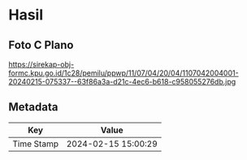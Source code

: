 # Hasil

## Foto C Plano

https://sirekap-obj-formc.kpu.go.id/1c28/pemilu/ppwp/11/07/04/20/04/1107042004001-20240215-075337--63f86a3a-d21c-4ec6-b618-c958055276db.jpg


## Metadata

| Key        | Value               |
| ---------- | ------------------- |
| Time Stamp | 2024-02-15 15:00:29 |



